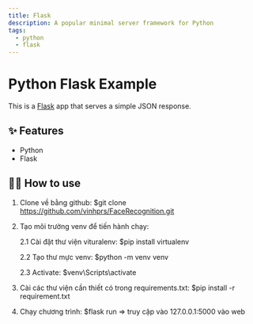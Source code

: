 ```yaml
---
title: Flask
description: A popular minimal server framework for Python
tags:
  - python
  - flask
---
```


# Python Flask Example

This is a [Flask](https://flask.palletsprojects.com/en/1.1.x/) app that serves a simple JSON response.

## ✨ Features

- Python
- Flask

## 💁‍♀️ How to use

1. Clone về bằng github: $git clone https://github.com/vinhprs/FaceRecognition.git

2. Tạo môi trường venv để tiến hành chạy: 

    2.1 Cài đặt thư viện vituralenv: $pip install virtualenv 
  
    2.2 Tạo thư mực venv: $python -m venv venv 
  
    2.3 Activate: $venv\Scripts\activate

3. Cài các thư viện cần thiết có trong requirements.txt: $pip install -r requirement.txt

4. Chạy chương trình: $flask run => truy cập vào 127.0.0.1:5000 vào web
